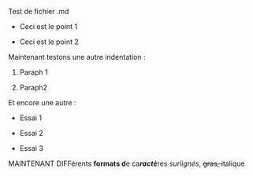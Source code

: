 Test de fichier .md

-   Ceci est le point 1

-   Ceci est le point 2

Maintenant testons une autre indentation :

1.  Paraph 1

2.  Paraph2

Et encore une autre :

-   Essai 1

-   Essai 2

-   Essai 3

MAINTENANT DIFFérents **formats d**e ca***ractè***res *surlignés*,
~~gras, i~~talique

